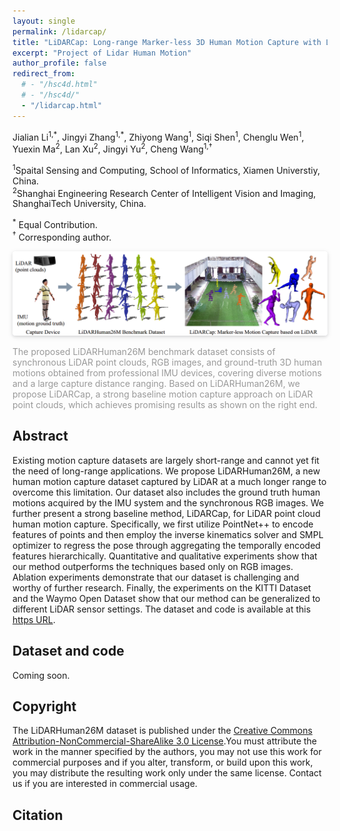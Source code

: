 ```yaml
---
layout: single
permalink: /lidarcap/
title: "LiDARCap: Long-range Marker-less 3D Human Motion Capture with LiDAR Point Clouds"
excerpt: "Project of Lidar Human Motion"
author_profile: false
redirect_from: 
  # - "/hsc4d.html"
  # - "/hsc4d/"
  - "/lidarcap.html"
---
```


Jialian Li<sup>1,\*</sup>, Jingyi Zhang<sup>1,\*</sup>, Zhiyong Wang<sup>1</sup>, Siqi Shen<sup>1</sup>, Chenglu Wen<sup>1</sup>, Yuexin Ma<sup>2</sup>, Lan Xu<sup>2</sup>, Jingyi Yu<sup>2</sup>, Cheng Wang<sup>1,†</sup>

<sup>1</sup>Spaital Sensing and Computing, School of Informatics, Xiamen Universtiy, China.<br>
<sup>2</sup>Shanghai Engineering Research Center of Intelligent Vision and Imaging, ShanghaiTech University, China.

<sup>*</sup> Equal Contribution.<br>
<sup>†</sup> Corresponding author.


<img style="border-radius: 0.3125em;
box-shadow: 0 2px 4px 0 rgba(34,36,38,.12),0 2px 10px 0 rgba(34,36,38,.08);" 
src="../images/lidarcap_teaser.png">
<br>
<div style="color:orange; border-bottom: 0px solid #d9d9d9;
display: inline-block;
color: #999;
padding: -2px;">The proposed LiDARHuman26M benchmark dataset consists of synchronous LiDAR point clouds,
RGB images, and ground-truth 3D human motions obtained from professional IMU devices, covering diverse motions and
a large capture distance ranging. Based on LiDARHuman26M, we propose LiDARCap, a strong baseline motion capture
approach on LiDAR point clouds, which achieves promising results as shown on the right end. </div>



## Abstract
Existing motion capture datasets are largely short-range and cannot yet fit the need of long-range applications. We propose LiDARHuman26M, a new human motion capture dataset captured by LiDAR at a much longer range to overcome this limitation. Our dataset also includes the ground truth human motions acquired by the IMU system and the synchronous RGB images. We further present a strong baseline method, LiDARCap, for LiDAR point cloud human motion capture. Specifically, we first utilize PointNet++ to encode features of points and then employ the inverse kinematics solver and SMPL optimizer to regress the pose through aggregating the temporally encoded features hierarchically. Quantitative and qualitative experiments show that our  method outperforms the techniques based only on RGB images. Ablation experiments demonstrate that our dataset is challenging and worthy of  further research. Finally, the experiments on the KITTI Dataset and the Waymo Open Dataset show that our method can be generalized to different LiDAR sensor settings. The dataset and code is available at this [https URL](https://www.lidarhumanmotion.net/lidarcap).

## Dataset and code
Coming soon.

## Copyright
The LiDARHuman26M dataset is published under the [Creative Commons Attribution-NonCommercial-ShareAlike 3.0 License](https://creativecommons.org/licenses/by-nc-sa/3.0/).You must attribute the work in the manner specified by the authors, you may not use this work for commercial purposes and if you alter, transform, or build upon this work, you may distribute the resulting work only under the same license. Contact us if you are interested in commercial usage.

## Citation
